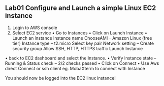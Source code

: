## Lab01 Configure and Launch a simple Linux EC2 instance

1.	Login to AWS console
2.	Select EC2 service
•	Go to Instances
•	Click on Launch Instance
•	Launch an instance
		Instance name
		ChooseAMI - Amazon Linux (free tier)
		Instance type – t2.micro
		Select key pair
		Network setting – Create security group
			 Allow SSH, HTTP, HTTPS traffic
		Launch Instance
		
•	back to EC2 dashboard and select the Instance.
•	Verify Instance state – Running & Status check – 2/2 checks passed
•	Click on Connect
•	Use Aws direct Connect or ssh client eg. MobaXterm to connect with Instance

You should now be logged into the EC2 linux instance!

